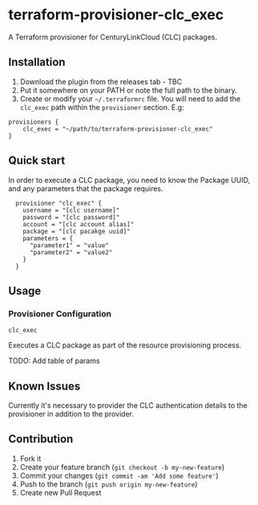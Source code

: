 # terraform-provisioner-clc_exec

A Terraform provisioner for CenturyLinkCloud (CLC) packages. 

## Installation

1. Download the plugin from the releases tab - TBC
2. Put it somewhere on your PATH or note the full path to the binary.
3. Create or modify your `~/.terraformrc` file. You will need to add the `clc_exec` path within the `provisioner` section. E.g:
```
provisioners {
    clc_exec = "~/path/to/terraform-provisioner-clc_exec"
}
```

## Quick start

In order to execute a CLC package, you need to know the Package UUID, and any parameters that the package requires. 

```
  provisioner "clc_exec" {
    username = "[clc username]"
    password = "[clc password]"
    account = "[clc account alias]"
    package = "[clc pacakge uuid]"
    parameters = {
      "parameter1" = "value"
      "parameter2" = "value2"
    }
  }
```

## Usage

### Provisioner Configuration

`clc_exec`

Executes a CLC package as part of the resource provisioning process. 

TODO: Add table of params

## Known Issues

Currently it's necessary to provider the CLC authentication details to the provisioner in addition to the provider. 

## Contribution

1. Fork it
2. Create your feature branch (`git checkout -b my-new-feature`)
3. Commit your changes (`git commit -am 'Add some feature'`)
4. Push to the branch (`git push origin my-new-feature`)
5. Create new Pull Request
